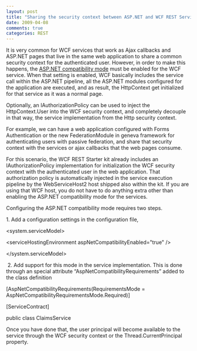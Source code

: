 ```yaml
---
layout: post
title: "Sharing the security context between ASP.NET and WCF REST Services"
date: 2009-04-08
comments: true
categories: REST
---
```


It is very common for WCF services that work as Ajax callbacks and
ASP.NET pages that live in the same web application to share a common
security context for the authenticated user. However, in order to make
this happens, the [ASP.NET compatibility
mode](http://blogs.msdn.com/wenlong/archive/2006/01/23/516041.aspx) must
be enabled for the WCF service. When that setting is enabled, WCF
basically includes the service call within the ASP.NET pipeline, all the
ASP.NET modules configured for the application are executed, and as
result, the HttpContext get initialized for that service as it was a
normal page. 

Optionally, an IAuthorizationPolicy can be used to inject the
HttpContext.User into the WCF security context, and completely decouple
in that way, the service implementation from the Http security context.

For example, we can have a web application configured with Forms
Authentication or the new FederationModule in geneva framework for
authenticating users with passive federation, and share that security
context with the services or ajax callbacks that the web pages consume.

For this scenario, the WCF REST Starter kit already includes an
IAuthorizationPolicy implementation for initialization the WCF security
context with the authenticated user in the web application. That
authorization policy is automatically injected in the service execution
pipeline by the WebServiceHost2 host shipped also within the kit. If you
are using that WCF host, you do not have to do anything extra other than
enabling the ASP.NET compatibility mode for the services.

Configuring the ASP.NET compatibility mode requires two steps.

​1. Add a configuration settings in the configuration file,

\<system.serviceModel\>

\<serviceHostingEnvironment aspNetCompatibilityEnabled="true" /\>

\</system.serviceModel\>

 2. Add support for this mode in the service implementation. This is
done through an special attribute “AspNetCompatibilityRequirements”
added to the class definition

[AspNetCompatibilityRequirements(RequirementsMode =
AspNetCompatibilityRequirementsMode.Required)] 

[ServiceContract]

public class ClaimsService

Once you have done that, the user principal will become available to the
service through the WCF security context or the Thread.CurrentPrincipal
property.

